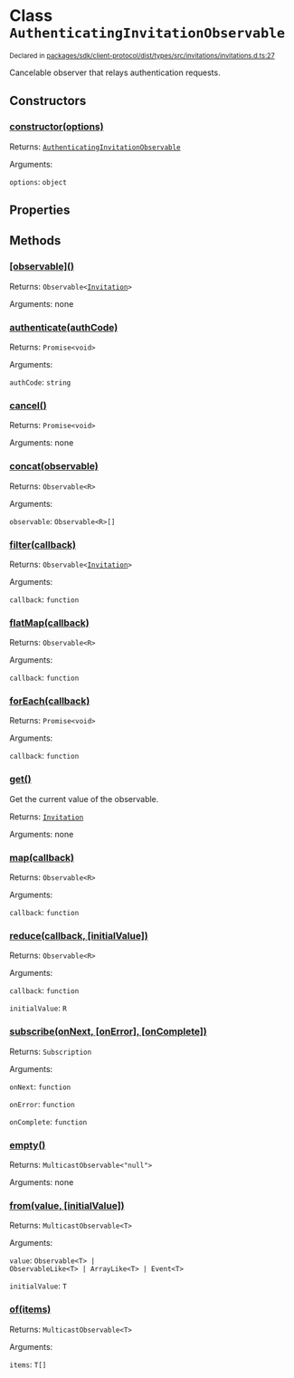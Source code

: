 # Class `AuthenticatingInvitationObservable`
<sub>Declared in [packages/sdk/client-protocol/dist/types/src/invitations/invitations.d.ts:27]()</sub>


Cancelable observer that relays authentication requests.


## Constructors
### [constructor(options)]()



Returns: <code>[AuthenticatingInvitationObservable](/api/@dxos/react-client/classes/AuthenticatingInvitationObservable)</code>

Arguments: 

`options`: <code>object</code>


## Properties


## Methods
### [\[observable\]()]()



Returns: <code>Observable&lt;[Invitation](/api/@dxos/react-client/interfaces/Invitation)&gt;</code>

Arguments: none

### [authenticate(authCode)]()



Returns: <code>Promise&lt;void&gt;</code>

Arguments: 

`authCode`: <code>string</code>

### [cancel()]()



Returns: <code>Promise&lt;void&gt;</code>

Arguments: none

### [concat(observable)]()



Returns: <code>Observable&lt;R&gt;</code>

Arguments: 

`observable`: <code>Observable&lt;R&gt;[]</code>

### [filter(callback)]()



Returns: <code>Observable&lt;[Invitation](/api/@dxos/react-client/interfaces/Invitation)&gt;</code>

Arguments: 

`callback`: <code>function</code>

### [flatMap(callback)]()



Returns: <code>Observable&lt;R&gt;</code>

Arguments: 

`callback`: <code>function</code>

### [forEach(callback)]()



Returns: <code>Promise&lt;void&gt;</code>

Arguments: 

`callback`: <code>function</code>

### [get()]()



Get the current value of the observable.


Returns: <code>[Invitation](/api/@dxos/react-client/interfaces/Invitation)</code>

Arguments: none

### [map(callback)]()



Returns: <code>Observable&lt;R&gt;</code>

Arguments: 

`callback`: <code>function</code>

### [reduce(callback, \[initialValue\])]()



Returns: <code>Observable&lt;R&gt;</code>

Arguments: 

`callback`: <code>function</code>

`initialValue`: <code>R</code>

### [subscribe(onNext, \[onError\], \[onComplete\])]()



Returns: <code>Subscription</code>

Arguments: 

`onNext`: <code>function</code>

`onError`: <code>function</code>

`onComplete`: <code>function</code>

### [empty()]()



Returns: <code>MulticastObservable&lt;"null"&gt;</code>

Arguments: none

### [from(value, \[initialValue\])]()



Returns: <code>MulticastObservable&lt;T&gt;</code>

Arguments: 

`value`: <code>Observable&lt;T&gt; | ObservableLike&lt;T&gt; | ArrayLike&lt;T&gt; | Event&lt;T&gt;</code>

`initialValue`: <code>T</code>

### [of(items)]()



Returns: <code>MulticastObservable&lt;T&gt;</code>

Arguments: 

`items`: <code>T[]</code>
